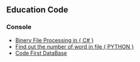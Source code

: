 ## Education Code

### Console
* [Binery File Processing in { C# }](https://github.com/MMovasaghi/BinaryFileProcessing)
* [Find out the number of word in file { PYTHON }](https://github.com/MMovasaghi/Search-Word-InTEXT)
* [Code First DataBase](https://github.com/MMovasaghi/ASP.net-Core/tree/master/CodeFirstDB)

